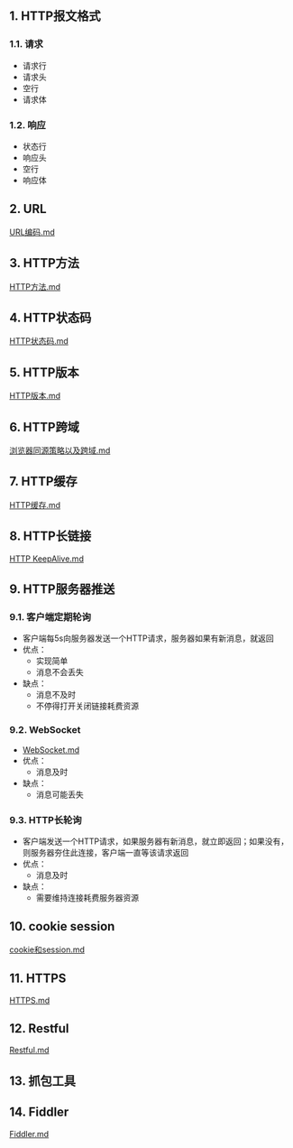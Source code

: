 ## 1. HTTP报文格式
### 1.1. 请求


- 请求行
- 请求头
- 空行
- 请求体


### 1.2. 响应

- 状态行
- 响应头
- 空行
- 响应体
## 2. URL
[URL编码.md](URL编码.md)
## 3. HTTP方法
[HTTP方法.md](HTTP方法.md)
## 4. HTTP状态码
[HTTP状态码.md](HTTP状态码.md)
## 5. HTTP版本
[HTTP版本.md](HTTP版本.md)
## 6. HTTP跨域
[浏览器同源策略以及跨域.md](浏览器同源策略以及跨域.md)
## 7. HTTP缓存
[HTTP缓存.md](HTTP缓存.md)
## 8. HTTP长链接
[HTTP KeepAlive.md](HTTP%20KeepAlive.md)

## 9. HTTP服务器推送
### 9.1. 客户端定期轮询
- 客户端每5s向服务器发送一个HTTP请求，服务器如果有新消息，就返回
- 优点：
    - 实现简单
    - 消息不会丢失
- 缺点：
    - 消息不及时
    - 不停得打开关闭链接耗费资源
### 9.2. WebSocket
- [WebSocket.md](WebSocket.md)
- 优点：
    - 消息及时
- 缺点：
    - 消息可能丢失
### 9.3. HTTP长轮询
- 客户端发送一个HTTP请求，如果服务器有新消息，就立即返回；如果没有，则服务器夯住此连接，客户端一直等该请求返回
- 优点：
    - 消息及时
- 缺点：
    - 需要维持连接耗费服务器资源
## 10. cookie session
[cookie和session.md](cookie和session.md)
## 11. HTTPS
[HTTPS.md](HTTPS.md)
## 12. Restful
[Restful.md](Restful.md)

## 13. 抓包工具
## 14. Fiddler
[Fiddler.md](Fiddler/Fiddler.md)